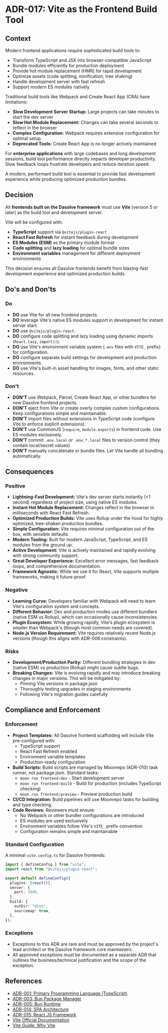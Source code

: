 # ADR-017: Vite as the Frontend Build Tool

## Context

Modern frontend applications require sophisticated build tools to:

- Transform TypeScript and JSX into browser-compatible JavaScript
- Bundle modules efficiently for production deployment
- Provide hot module replacement (HMR) for rapid development
- Optimize assets (code splitting, minification, tree shaking)
- Handle development server with fast refresh
- Support modern ES modules natively

Traditional build tools like Webpack and Create React App (CRA) have limitations:

- **Slow Development Server Startup:** Large projects can take minutes to start the dev server
- **Slow Hot Module Replacement:** Changes can take several seconds to reflect in the browser
- **Complex Configuration:** Webpack requires extensive configuration for optimal setup
- **Deprecated Tools:** Create React App is no longer actively maintained

For **enterprise applications** with large codebases and long development sessions, build tool performance directly impacts developer productivity. Slow feedback loops frustrate developers and reduce iteration speed.

A modern, performant build tool is essential to provide fast development experience while producing optimized production bundles.

## Decision

All **frontends built on the Dasolve framework** must use **Vite** (version 5 or later) as the build tool and development server.

Vite will be configured with:

- **TypeScript** support via `@vitejs/plugin-react`
- **React Fast Refresh** for instant feedback during development
- **ES Modules (ESM)** as the primary module format
- **Code splitting** and **lazy loading** for optimal bundle sizes
- **Environment variables** management for different deployment environments

This decision ensures all Dasolve frontends benefit from blazing-fast development experience and optimized production builds.

## Do's and Don'ts

### Do

- **DO** use Vite for all new frontend projects.
- **DO** leverage Vite's native ES modules support in development for instant server start.
- **DO** use `@vitejs/plugin-react`.
- **DO** configure code splitting and lazy loading using dynamic imports (`React.lazy`, `import()`).
- **DO** use Vite's environment variable system (`.env` files with `VITE_` prefix) for configuration.
- **DO** configure separate build settings for development and production environments.
- **DO** use Vite's built-in asset handling for images, fonts, and other static resources.

### Don't

- **DON'T** use Webpack, Parcel, Create React App, or other bundlers for new Dasolve frontend projects.
- **DON'T** eject from Vite or create overly complex custom configurations. Keep configurations simple and maintainable.
- **DON'T** import files without extensions in TypeScript code (configure Vite to enforce explicit extensions).
- **DON'T** use CommonJS (`require`, `module.exports`) in frontend code. Use ES modules exclusively.
- **DON'T** commit `.env.local` or `.env.*.local` files to version control (they contain local/secret values).
- **DON'T** manually concatenate or bundle files. Let Vite handle all bundling automatically.

## Consequences

### Positive

- **Lightning-Fast Development:** Vite's dev server starts instantly (<1 second) regardless of project size, using native ES modules.
- **Instant Hot Module Replacement:** Changes reflect in the browser in milliseconds with React Fast Refresh.
- **Optimized Production Builds:** Vite uses Rollup under the hood for highly optimized, tree-shaken production bundles.
- **Simple Configuration:** Vite requires minimal configuration out of the box, with sensible defaults.
- **Modern Tooling:** Built for modern JavaScript, TypeScript, and ES modules from the ground up.
- **Active Development:** Vite is actively maintained and rapidly evolving with strong community support.
- **Great Developer Experience:** Excellent error messages, fast feedback loops, and comprehensive documentation.
- **Framework Agnostic:** While we use it for React, Vite supports multiple frameworks, making it future-proof.

### Negative

- **Learning Curve:** Developers familiar with Webpack will need to learn Vite's configuration system and concepts.
- **Different Behavior:** Dev and production modes use different bundlers (native ESM vs Rollup), which can occasionally cause inconsistencies.
- **Plugin Ecosystem:** While growing rapidly, Vite's plugin ecosystem is smaller than Webpack's (though most common needs are covered).
- **Node.js Version Requirement:** Vite requires relatively recent Node.js versions (though this aligns with ADR-006 constraints).

### Risks

- **Development/Production Parity:** Different bundling strategies in dev (native ESM) vs production (Rollup) might cause subtle bugs.
- **Breaking Changes:** Vite is evolving rapidly and may introduce breaking changes in major versions. This will be mitigated by:
  - Pinning Vite versions in package.json
  - Thoroughly testing upgrades in staging environments
  - Following Vite's migration guides carefully

## Compliance and Enforcement

### Enforcement

- **Project Templates:** All Dasolve frontend scaffolding will include Vite pre-configured with:
  - TypeScript support
  - React Fast Refresh enabled
  - Environment variable templates
  - Production-ready configuration
- **Build Scripts:** Build scripts are managed by Moonrepo (ADR-010) task runner, not package.json. Standard tasks:
  - `moon run frontend:dev` - Start development server
  - `moon run frontend:build` - Build for production (includes TypeScript checking)
  - `moon run frontend:preview` - Preview production build
- **CI/CD Integration:** Build pipelines will use Moonrepo tasks for building and type checking.
- **Code Reviews:** Reviewers must ensure:
  - No Webpack or other bundler configurations are introduced
  - ES modules are used exclusively
  - Environment variables follow Vite's `VITE_` prefix convention
  - Configuration remains simple and maintainable

### Standard Configuration

A minimal `vite.config.ts` for Dasolve frontends:

```typescript
import { defineConfig } from "vite";
import react from "@vitejs/plugin-react";

export default defineConfig({
  plugins: [react()],
  server: {
    port: 3000,
  },
  build: {
    outDir: "dist",
    sourcemap: true,
  },
});
```

### Exceptions

- Exceptions to this ADR are rare and must be approved by the project's lead architect or the Dasolve framework core maintainers.
- All approved exceptions must be documented as a separate ADR that outlines the business/technical justification and the scope of the exception.

## References

- [ADR-001: Primary Programming Language (TypeScript)](ADR-001.md)
- [ADR-003: Bun Package Manager](ADR-003.md)
- [ADR-005: Bun Runtime](ADR-005.md)
- [ADR-014: SPA Architecture](ADR-014.md)
- [ADR-015: React.JS Framework](ADR-015.md)
- [Vite Official Documentation](https://vitejs.dev/)
- [Vite Guide: Why Vite](https://vitejs.dev/guide/why.html)
